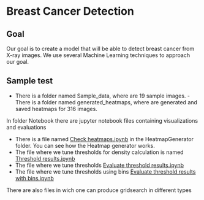 # Breast Cancer Detection



## Goal
Our goal is to create a model that will be able to detect breast cancer from X-ray images. We use several Machine Learning techniques to approach our goal.


## Sample test

- There is a folder named Sample_data, where are 19 sample images.
    -There is a folder named generated_heatmaps, where are generated and saved heatmaps for 316 images.


In folder Notebook there are jupyter notebook files containing visualizations and evaluations

- There is a file named [Check heatmaps.ipynb](https://gitlab.com/sven.badalyan/breast_cancer_gitlab/-/blob/workers_branch/HeatmapGenerator/Notebooks/Check%20heatmaps.ipynb) in the HeatmapGenerator folder. You can see how the Heatmap generator works.
- The file where we tune thresholds for density calculation is named [Threshold results.ipynb](https://gitlab.com/sven.badalyan/breast_cancer_gitlab/-/blob/workers_branch/HeatmapGenerator/Notebooks/Threshold%20results.ipynb)
- The file where we tune thresholds  [Evaluate threshold results.ipynb](https://gitlab.com/sven.badalyan/breast_cancer_gitlab/-/blob/workers_branch/HeatmapGenerator/Notebooks/Evaluate%20threshold%20results%20with%20bins.ipynb)
- The file where we tune thresholds using bins  [Evaluate threshold results with bins.ipynb](https://gitlab.com/sven.badalyan/breast_cancer_gitlab/-/blob/workers_branch/HeatmapGenerator/Notebooks/Evaluate%20threshold%20results%20with%20bins.ipynb)

There are also files in wich one can produce gridsearch in different types